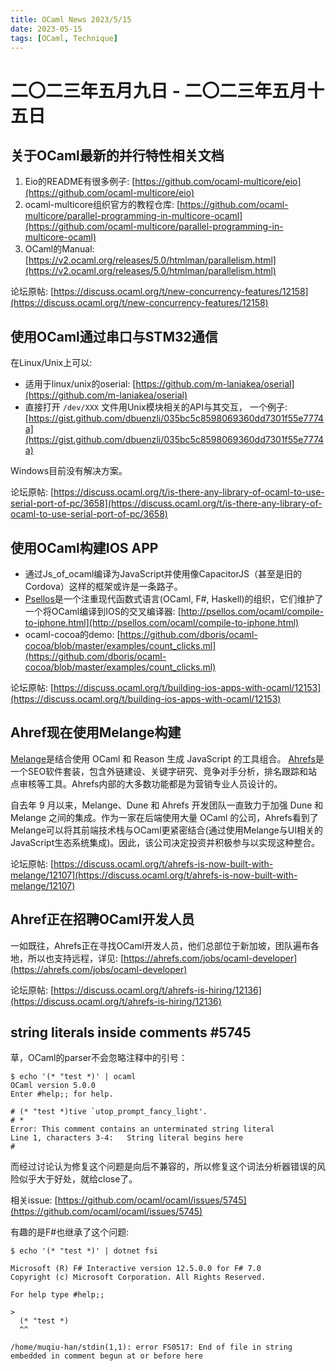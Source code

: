 ```yaml
---
title: OCaml News 2023/5/15
date: 2023-05-15
tags: [OCaml, Technique]
---
```


# 二〇二三年五月九日 - 二〇二三年五月十五日

## 关于OCaml最新的并行特性相关文档

1. Eio的README有很多例子: [https://github.com/ocaml-multicore/eio](https://github.com/ocaml-multicore/eio)
2. ocaml-multicore组织官方的教程仓库: [https://github.com/ocaml-multicore/parallel-programming-in-multicore-ocaml](https://github.com/ocaml-multicore/parallel-programming-in-multicore-ocaml)
3. OCaml的Manual: [https://v2.ocaml.org/releases/5.0/htmlman/parallelism.html](https://v2.ocaml.org/releases/5.0/htmlman/parallelism.html)

论坛原帖: [https://discuss.ocaml.org/t/new-concurrency-features/12158](https://discuss.ocaml.org/t/new-concurrency-features/12158)

## 使用OCaml通过串口与STM32通信

在Linux/Unix上可以:
- 适用于linux/unix的oserial: [https://github.com/m-laniakea/oserial](https://github.com/m-laniakea/oserial)
- 直接打开 `/dev/XXX` 文件用Unix模块相关的API与其交互， 一个例子: [https://gist.github.com/dbuenzli/035bc5c8598069360dd7301f55e7774a](https://gist.github.com/dbuenzli/035bc5c8598069360dd7301f55e7774a)

Windows目前没有解决方案。

论坛原帖: [https://discuss.ocaml.org/t/is-there-any-library-of-ocaml-to-use-serial-port-of-pc/3658](https://discuss.ocaml.org/t/is-there-any-library-of-ocaml-to-use-serial-port-of-pc/3658)

## 使用OCaml构建IOS APP

- 通过Js_of_ocaml编译为JavaScript并使用像CapacitorJS（甚至是旧的Cordova）这样的框架或许是一条路子。
- [Psellos](http://psellos.com/aboutus.html)是一个注重现代函数式语言(OCaml, F#, Haskell)的组织，它们维护了一个将OCaml编译到IOS的交叉编译器: [http://psellos.com/ocaml/compile-to-iphone.html](http://psellos.com/ocaml/compile-to-iphone.html)
- ocaml-cocoa的demo: [https://github.com/dboris/ocaml-cocoa/blob/master/examples/count_clicks.ml](https://github.com/dboris/ocaml-cocoa/blob/master/examples/count_clicks.ml)


论坛原帖: [https://discuss.ocaml.org/t/building-ios-apps-with-ocaml/12153](https://discuss.ocaml.org/t/building-ios-apps-with-ocaml/12153)

## Ahref现在使用Melange构建

[Melange]()是结合使用 OCaml 和 Reason 生成 JavaScript 的工具组合。
[Ahrefs](https://ahrefs.com/)是一个SEO软件套装，包含外链建设、关键字研究、竞争对手分析，排名跟踪和站点审核等工具。Ahrefs内部的大多数功能都是为营销专业人员设计的。

自去年 9 月以来，Melange、Dune 和 Ahrefs 开发团队一直致力于加强 Dune 和 Melange 之间的集成。作为一家在后端使用大量 OCaml 的公司，Ahrefs看到了Melange可以将其前端技术栈与OCaml更紧密结合(通过使用Melange与UI相关的JavaScript生态系统集成)。因此，该公司决定投资并积极参与以实现这种整合。

论坛原帖: [https://discuss.ocaml.org/t/ahrefs-is-now-built-with-melange/12107](https://discuss.ocaml.org/t/ahrefs-is-now-built-with-melange/12107)


## Ahref正在招聘OCaml开发人员

一如既往，Ahrefs正在寻找OCaml开发人员，他们总部位于新加坡，团队遍布各地，所以也支持远程，详见:
[https://ahrefs.com/jobs/ocaml-developer](https://ahrefs.com/jobs/ocaml-developer)

论坛原帖: [https://discuss.ocaml.org/t/ahrefs-is-hiring/12136](https://discuss.ocaml.org/t/ahrefs-is-hiring/12136)

## string literals inside comments #5745 

草，OCaml的parser不会忽略注释中的引号：
```
$ echo '(* "test *)' | ocaml 
OCaml version 5.0.0
Enter #help;; for help.

# (* "test *)tive `utop_prompt_fancy_light'.
# * 
Error: This comment contains an unterminated string literal
Line 1, characters 3-4:   String literal begins here
# 
```

而经过讨论认为修复这个问题是向后不兼容的，所以修复这个词法分析器错误的风险似乎大于好处，就给close了。

相关issue: [https://github.com/ocaml/ocaml/issues/5745](https://github.com/ocaml/ocaml/issues/5745)

有趣的是F#也继承了这个问题:
```
$ echo '(* "test *)' | dotnet fsi

Microsoft (R) F# Interactive version 12.5.0.0 for F# 7.0
Copyright (c) Microsoft Corporation. All Rights Reserved.

For help type #help;;

> 
  (* "test *)
  ^^

/home/muqiu-han/stdin(1,1): error FS0517: End of file in string embedded in comment begun at or before here
```

